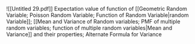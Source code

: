 ![[Untitled 29.pdf]]
Expectation value of function of [[Geometric Random Variable; Poisson Random Variable; Function of Random Variable|random Variable]]; [[Mean and Variance of Random variables; PMF of multiple random variables; function of multiple random variables|Mean and Variance]] and their properties; Alternate Formula for Variance

